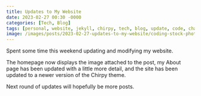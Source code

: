 ```yaml
---
title: Updates to My Website
date: 2023-02-27 00:30 -0000
categories: [Tech, Blog]
tags: [personal, website, jekyll, chirpy, tech, blog, update, code, change]
image: /images/posts/2023-02-27-updates-to-my-website/coding-stock-photo.png
---
```


Spent some time this weekend updating and modifying my website.

The homepage now displays the image attached to the post, my About page has been updated with a little more detail, and the site has been updated to a newer version of the Chirpy theme.

Next round of updates will hopefully be more posts.
